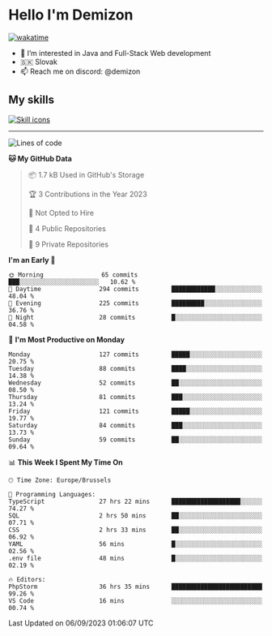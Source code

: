 # Hello I'm Demizon
[![wakatime](https://wakatime.com/badge/user/6ad1949f-d6d7-44f9-9eee-c35e54cc499b.svg)](https://wakatime.com/@6ad1949f-d6d7-44f9-9eee-c35e54cc499b)
- 👀 I’m interested in Java and Full-Stack Web development
- 🇸🇰 Slovak
- 📫 Reach me on discord: @demizon

## My skills
[![Skill icons](https://skillicons.dev/icons?i=java,js,ts,html,css,react,nextjs,tailwind,supabase,py,git,docker,linux,mysql,postgres,mongo&theme=dark)](https://github.com/Demizon3433)

---

<!--START_SECTION:waka-->
![Lines of code](https://img.shields.io/badge/From%20Hello%20World%20I%27ve%20Written-115.9%20thousand%20lines%20of%20code-blue)

**🐱 My GitHub Data** 

> 📦 1.7 kB Used in GitHub's Storage 
 > 
> 🏆 3 Contributions in the Year 2023
 > 
> 🚫 Not Opted to Hire
 > 
> 📜 4 Public Repositories 
 > 
> 🔑 9 Private Repositories 
 > 
**I'm an Early 🐤** 

```text
🌞 Morning                65 commits          ███░░░░░░░░░░░░░░░░░░░░░░   10.62 % 
🌆 Daytime                294 commits         ████████████░░░░░░░░░░░░░   48.04 % 
🌃 Evening                225 commits         █████████░░░░░░░░░░░░░░░░   36.76 % 
🌙 Night                  28 commits          █░░░░░░░░░░░░░░░░░░░░░░░░   04.58 % 
```
📅 **I'm Most Productive on Monday** 

```text
Monday                   127 commits         █████░░░░░░░░░░░░░░░░░░░░   20.75 % 
Tuesday                  88 commits          ████░░░░░░░░░░░░░░░░░░░░░   14.38 % 
Wednesday                52 commits          ██░░░░░░░░░░░░░░░░░░░░░░░   08.50 % 
Thursday                 81 commits          ███░░░░░░░░░░░░░░░░░░░░░░   13.24 % 
Friday                   121 commits         █████░░░░░░░░░░░░░░░░░░░░   19.77 % 
Saturday                 84 commits          ███░░░░░░░░░░░░░░░░░░░░░░   13.73 % 
Sunday                   59 commits          ██░░░░░░░░░░░░░░░░░░░░░░░   09.64 % 
```


📊 **This Week I Spent My Time On** 

```text
🕑︎ Time Zone: Europe/Brussels

💬 Programming Languages: 
TypeScript               27 hrs 22 mins      ███████████████████░░░░░░   74.27 % 
SQL                      2 hrs 50 mins       ██░░░░░░░░░░░░░░░░░░░░░░░   07.71 % 
CSS                      2 hrs 33 mins       ██░░░░░░░░░░░░░░░░░░░░░░░   06.92 % 
YAML                     56 mins             █░░░░░░░░░░░░░░░░░░░░░░░░   02.56 % 
.env file                48 mins             █░░░░░░░░░░░░░░░░░░░░░░░░   02.19 % 

🔥 Editors: 
PhpStorm                 36 hrs 35 mins      █████████████████████████   99.26 % 
VS Code                  16 mins             ░░░░░░░░░░░░░░░░░░░░░░░░░   00.74 % 
```


 Last Updated on 06/09/2023 01:06:07 UTC
<!--END_SECTION:waka-->
